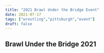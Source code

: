 ```yaml
---
title: "2021 Brawl Under the Bridge Event"
date: 2021-07-17
tags: ["wrestling","pittsburgh","event"]
draft: false
---
```


## Brawl Under the Bridge 2021

  <div ID="gallery-travel-butb2021" data-nanogallery2='{
      "itemsBaseURL": "{{<s3cdn>}}/img/gallery/travel/brawl-under-the-bridge-2021/",
      "thumbnailWidth": "250",
      "thumbnailHeight": "250",
      "thumbnailBorderVertical": 1,
      "thumbnailBorderHorizontal": 1,
      "thumbnailLabel": {
        "position": "overImageOnBottom",
        "displayDescription": true
      },
      "thumbnailHoverEffect2": "labelAppear75|descriptionSlideUp",
      "galleryDisplayMode": "pagination",
      "galleryMaxRows": 1,
      "thumbnailAlignment": "center",
      "thumbnailOpenImage": true,
      "viewerTools":     {
        "topLeft":    "pageCounter, label",
        "topRight":   "playPauseButton, rotateLeft, rotateRight, fullscreenButton, closeButton"
       }   
    }'>
    <a href="brawl_03.mp4" data-ngthumb="brawl_03.mp4" data-ngdesc=""></a>
    <a href="brawl_02.mp4" data-ngthumb="brawl_02.mp4" data-ngdesc=""></a>
    <a href="brawl_01.mp4" data-ngthumb="brawl_01.mp4" data-ngdesc=""></a>
    <a href="brawl_04.mp4" data-ngthumb="brawl_04.mp4" data-ngdesc=""></a>
  </div>



